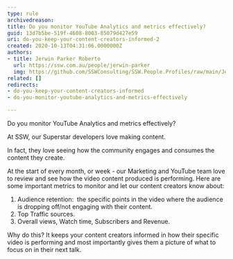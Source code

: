 ```yaml
---
type: rule
archivedreason: 
title: Do you monitor YouTube Analytics and metrics effectively?
guid: 13d7b5be-519f-4608-8003-85079d427e59
uri: do-you-keep-your-content-creators-informed-2
created: 2020-10-13T04:31:06.0000000Z
authors:
- title: Jerwin Parker Roberto
  url: https://ssw.com.au/people/jerwin-parker
  img: https://github.com/SSWConsulting/SSW.People.Profiles/raw/main/Jerwin-Parker/Images/Jerwin-Parker-Profile.jpg
related: []
redirects:
- do-you-keep-your-content-creators-informed
- do-you-monitor-youtube-analytics-and-metrics-effectively

---
```


Do you monitor YouTube Analytics and metrics effectively? 

<!--endintro-->

At SSW, our Superstar developers love making content.

In fact, they love seeing how the community engages and consumes the content they create.

At the start of every month, or week - our Marketing and YouTube team love to review and see how the video content produced is performing. Here are some important metrics to monitor and let our content creators know about:

1. Audience retention:  the specific points in the video where the audience is dropping off/not engaging with their content.
2. Top Traffic sources.
3. Overall views, Watch time, Subscribers and Revenue.


Why do this? It keeps your content creators informed in how their specific video is performing and most importantly gives them a picture of what to focus on in their next talk.
